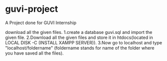 # guvi-project
A Project done for GUVI Internship

download all the given files.
1.create a database guvi.sql and import the given file.
2.Download all the given files and store it in htdocs(located in LOCAL DISK -C (INSTALL XAMPP SERVER)).
3.Now go to localhost and type "localhost/foldername" (foldername stands for name of the folder where you have saved all the files). 
